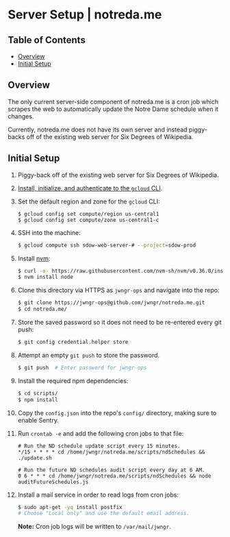 # Server Setup | notreda.me

## Table of Contents

- [Overview](#overview)
- [Initial Setup](#initial-setup)

## Overview

The only current server-side component of notreda.me is a cron job which scrapes the web to
automatically update the Notre Dame schedule when it changes.

Currently, notreda.me does not have its own server and instead piggy-backs off of the existing web
server for Six Degrees of Wikipedia.

## Initial Setup

1.  Piggy-back off of the existing web server for Six Degrees of Wikipedia.

1.  [Install, initialize, and authenticate to the `gcloud` CLI](https://cloud.google.com/sdk/docs/#install_the_latest_cloud_tools_version_cloudsdk_current_version).

1.  Set the default region and zone for the `gcloud` CLI:

    ```
    $ gcloud config set compute/region us-central1
    $ gcloud config set compute/zone us-central1-c
    ```

1.  SSH into the machine:

    ```bash
    $ gcloud compute ssh sdow-web-server-# --project=sdow-prod
    ```

1.  Install [nvm](https://github.com/nvm-sh/nvm#install--update-script):

    ```bash
    $ curl -o- https://raw.githubusercontent.com/nvm-sh/nvm/v0.36.0/install.sh | bash
    $ nvm install node
    ```

1.  Clone this directory via HTTPS as `jwngr-ops` and navigate into the repo:

    ```bash
    $ git clone https://jwngr-ops@github.com/jwngr/notreda.me.git
    $ cd notreda.me/
    ```

1.  Store the saved password so it does not need to be re-entered every git push:

    ```bash
    $ git config credential.helper store
    ```

1.  Attempt an empty `git push` to store the password.

    ```bash
    $ git push  # Enter password for jwngr-ops
    ```

1.  Install the required npm dependencies:

    ```bash
    $ cd scripts/
    $ npm install
    ```

1.  Copy the `config.json` into the repo's `config/` directory, making sure to enable Sentry.

1.  Run `crontab -e` and add the following cron jobs to that file:

    ```
    # Run the ND schedule update script every 15 minutes.
    */15 * * * * cd /home/jwngr/notreda.me/scripts/ndSchedules && ./update.sh

    # Run the future ND schedules audit script every day at 6 AM.
    0 6 * * * cd /home/jwngr/notreda.me/scripts/ndSchedules && node auditFutureSchedules.js
    ```

1.  Install a mail service in order to read logs from cron jobs:

    ```bash
    $ sudo apt-get -yq install postfix
    # Choose "Local only" and use the default email address.
    ```

    **Note:** Cron job logs will be written to `/var/mail/jwngr`.
